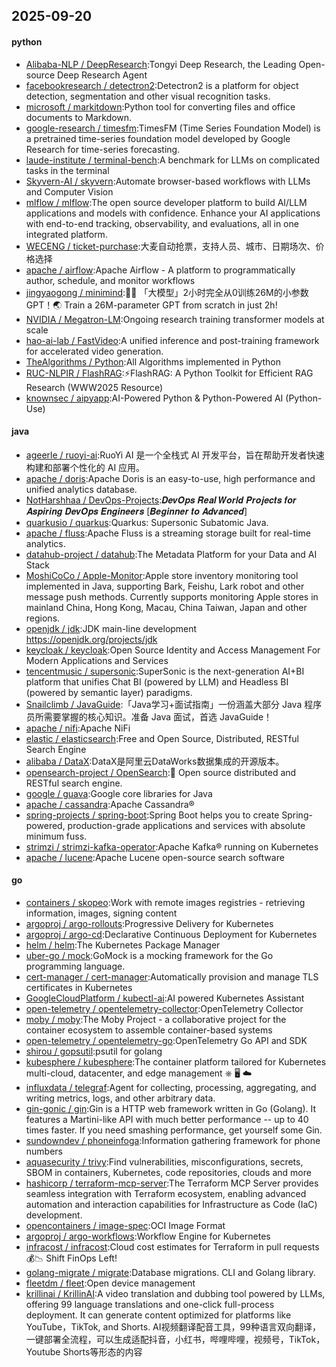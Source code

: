 ## 2025-09-20

#### python
* [Alibaba-NLP / DeepResearch](https://github.com/Alibaba-NLP/DeepResearch):Tongyi Deep Research, the Leading Open-source Deep Research Agent
* [facebookresearch / detectron2](https://github.com/facebookresearch/detectron2):Detectron2 is a platform for object detection, segmentation and other visual recognition tasks.
* [microsoft / markitdown](https://github.com/microsoft/markitdown):Python tool for converting files and office documents to Markdown.
* [google-research / timesfm](https://github.com/google-research/timesfm):TimesFM (Time Series Foundation Model) is a pretrained time-series foundation model developed by Google Research for time-series forecasting.
* [laude-institute / terminal-bench](https://github.com/laude-institute/terminal-bench):A benchmark for LLMs on complicated tasks in the terminal
* [Skyvern-AI / skyvern](https://github.com/Skyvern-AI/skyvern):Automate browser-based workflows with LLMs and Computer Vision
* [mlflow / mlflow](https://github.com/mlflow/mlflow):The open source developer platform to build AI/LLM applications and models with confidence. Enhance your AI applications with end-to-end tracking, observability, and evaluations, all in one integrated platform.
* [WECENG / ticket-purchase](https://github.com/WECENG/ticket-purchase):大麦自动抢票，支持人员、城市、日期场次、价格选择
* [apache / airflow](https://github.com/apache/airflow):Apache Airflow - A platform to programmatically author, schedule, and monitor workflows
* [jingyaogong / minimind](https://github.com/jingyaogong/minimind):🚀🚀 「大模型」2小时完全从0训练26M的小参数GPT！🌏 Train a 26M-parameter GPT from scratch in just 2h!
* [NVIDIA / Megatron-LM](https://github.com/NVIDIA/Megatron-LM):Ongoing research training transformer models at scale
* [hao-ai-lab / FastVideo](https://github.com/hao-ai-lab/FastVideo):A unified inference and post-training framework for accelerated video generation.
* [TheAlgorithms / Python](https://github.com/TheAlgorithms/Python):All Algorithms implemented in Python
* [RUC-NLPIR / FlashRAG](https://github.com/RUC-NLPIR/FlashRAG):⚡FlashRAG: A Python Toolkit for Efficient RAG Research (WWW2025 Resource)
* [knownsec / aipyapp](https://github.com/knownsec/aipyapp):AI-Powered Python & Python-Powered AI (Python-Use)

#### java
* [ageerle / ruoyi-ai](https://github.com/ageerle/ruoyi-ai):RuoYi AI 是一个全栈式 AI 开发平台，旨在帮助开发者快速构建和部署个性化的 AI 应用。
* [apache / doris](https://github.com/apache/doris):Apache Doris is an easy-to-use, high performance and unified analytics database.
* [NotHarshhaa / DevOps-Projects](https://github.com/NotHarshhaa/DevOps-Projects):𝑫𝒆𝒗𝑶𝒑𝒔 𝑹𝒆𝒂𝒍 𝑾𝒐𝒓𝒍𝒅 𝑷𝒓𝒐𝒋𝒆𝒄𝒕𝒔 𝒇𝒐𝒓 𝑨𝒔𝒑𝒊𝒓𝒊𝒏𝒈 𝑫𝒆𝒗𝑶𝒑𝒔 𝑬𝒏𝒈𝒊𝒏𝒆𝒆𝒓𝒔 [𝑩𝒆𝒈𝒊𝒏𝒏𝒆𝒓 𝒕𝒐 𝑨𝒅𝒗𝒂𝒏𝒄𝒆𝒅]
* [quarkusio / quarkus](https://github.com/quarkusio/quarkus):Quarkus: Supersonic Subatomic Java.
* [apache / fluss](https://github.com/apache/fluss):Apache Fluss is a streaming storage built for real-time analytics.
* [datahub-project / datahub](https://github.com/datahub-project/datahub):The Metadata Platform for your Data and AI Stack
* [MoshiCoCo / Apple-Monitor](https://github.com/MoshiCoCo/Apple-Monitor):Apple store inventory monitoring tool implemented in Java, supporting Bark, Feishu, Lark robot and other message push methods. Currently supports monitoring Apple stores in mainland China, Hong Kong, Macau, China Taiwan, Japan and other regions.
* [openjdk / jdk](https://github.com/openjdk/jdk):JDK main-line development https://openjdk.org/projects/jdk
* [keycloak / keycloak](https://github.com/keycloak/keycloak):Open Source Identity and Access Management For Modern Applications and Services
* [tencentmusic / supersonic](https://github.com/tencentmusic/supersonic):SuperSonic is the next-generation AI+BI platform that unifies Chat BI (powered by LLM) and Headless BI (powered by semantic layer) paradigms.
* [Snailclimb / JavaGuide](https://github.com/Snailclimb/JavaGuide):「Java学习+面试指南」一份涵盖大部分 Java 程序员所需要掌握的核心知识。准备 Java 面试，首选 JavaGuide！
* [apache / nifi](https://github.com/apache/nifi):Apache NiFi
* [elastic / elasticsearch](https://github.com/elastic/elasticsearch):Free and Open Source, Distributed, RESTful Search Engine
* [alibaba / DataX](https://github.com/alibaba/DataX):DataX是阿里云DataWorks数据集成的开源版本。
* [opensearch-project / OpenSearch](https://github.com/opensearch-project/OpenSearch):🔎 Open source distributed and RESTful search engine.
* [google / guava](https://github.com/google/guava):Google core libraries for Java
* [apache / cassandra](https://github.com/apache/cassandra):Apache Cassandra®
* [spring-projects / spring-boot](https://github.com/spring-projects/spring-boot):Spring Boot helps you to create Spring-powered, production-grade applications and services with absolute minimum fuss.
* [strimzi / strimzi-kafka-operator](https://github.com/strimzi/strimzi-kafka-operator):Apache Kafka® running on Kubernetes
* [apache / lucene](https://github.com/apache/lucene):Apache Lucene open-source search software

#### go
* [containers / skopeo](https://github.com/containers/skopeo):Work with remote images registries - retrieving information, images, signing content
* [argoproj / argo-rollouts](https://github.com/argoproj/argo-rollouts):Progressive Delivery for Kubernetes
* [argoproj / argo-cd](https://github.com/argoproj/argo-cd):Declarative Continuous Deployment for Kubernetes
* [helm / helm](https://github.com/helm/helm):The Kubernetes Package Manager
* [uber-go / mock](https://github.com/uber-go/mock):GoMock is a mocking framework for the Go programming language.
* [cert-manager / cert-manager](https://github.com/cert-manager/cert-manager):Automatically provision and manage TLS certificates in Kubernetes
* [GoogleCloudPlatform / kubectl-ai](https://github.com/GoogleCloudPlatform/kubectl-ai):AI powered Kubernetes Assistant
* [open-telemetry / opentelemetry-collector](https://github.com/open-telemetry/opentelemetry-collector):OpenTelemetry Collector
* [moby / moby](https://github.com/moby/moby):The Moby Project - a collaborative project for the container ecosystem to assemble container-based systems
* [open-telemetry / opentelemetry-go](https://github.com/open-telemetry/opentelemetry-go):OpenTelemetry Go API and SDK
* [shirou / gopsutil](https://github.com/shirou/gopsutil):psutil for golang
* [kubesphere / kubesphere](https://github.com/kubesphere/kubesphere):The container platform tailored for Kubernetes multi-cloud, datacenter, and edge management ⎈ 🖥 ☁️
* [influxdata / telegraf](https://github.com/influxdata/telegraf):Agent for collecting, processing, aggregating, and writing metrics, logs, and other arbitrary data.
* [gin-gonic / gin](https://github.com/gin-gonic/gin):Gin is a HTTP web framework written in Go (Golang). It features a Martini-like API with much better performance -- up to 40 times faster. If you need smashing performance, get yourself some Gin.
* [sundowndev / phoneinfoga](https://github.com/sundowndev/phoneinfoga):Information gathering framework for phone numbers
* [aquasecurity / trivy](https://github.com/aquasecurity/trivy):Find vulnerabilities, misconfigurations, secrets, SBOM in containers, Kubernetes, code repositories, clouds and more
* [hashicorp / terraform-mcp-server](https://github.com/hashicorp/terraform-mcp-server):The Terraform MCP Server provides seamless integration with Terraform ecosystem, enabling advanced automation and interaction capabilities for Infrastructure as Code (IaC) development.
* [opencontainers / image-spec](https://github.com/opencontainers/image-spec):OCI Image Format
* [argoproj / argo-workflows](https://github.com/argoproj/argo-workflows):Workflow Engine for Kubernetes
* [infracost / infracost](https://github.com/infracost/infracost):Cloud cost estimates for Terraform in pull requests💰📉 Shift FinOps Left!
* [golang-migrate / migrate](https://github.com/golang-migrate/migrate):Database migrations. CLI and Golang library.
* [fleetdm / fleet](https://github.com/fleetdm/fleet):Open device management
* [krillinai / KrillinAI](https://github.com/krillinai/KrillinAI):A video translation and dubbing tool powered by LLMs, offering 99 language translations and one-click full-process deployment. It can generate content optimized for platforms like YouTube，TikTok, and Shorts. AI视频翻译配音工具，99种语言双向翻译，一键部署全流程，可以生成适配抖音，小红书，哔哩哔哩，视频号，TikTok，Youtube Shorts等形态的内容
